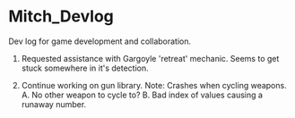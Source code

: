 # Mitch_Devlog
Dev log for game development and collaboration.

1. Requested assistance with Gargoyle 'retreat' mechanic. Seems to get stuck somewhere in it's detection.

2. Continue working on gun library.
    Note: Crashes when cycling weapons.
    A. No other weapon to cycle to?
    B. Bad index of values causing a runaway number.
